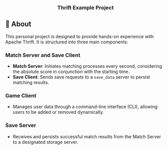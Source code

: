 <h3 align="center">Thrift Example Project</h3>

## 🧐 About <a name = "about"></a>

This personal project is designed to provide hands-on experience with Apache Thrift. It is structured into three main components:

### Match Server and Save Client
- **Match Server**: Initiates matching processes every second, considering the absolute score in conjunction with the starting time.
- **Save Client**: Sends save requests to a `save_data` server to persist matching results.

### Game Client
- Manages user data through a command-line interface (CLI), allowing users to be added or removed dynamically.

### Save Server
- Receives and persists successful match results from the Match Server to a designated storage server.
